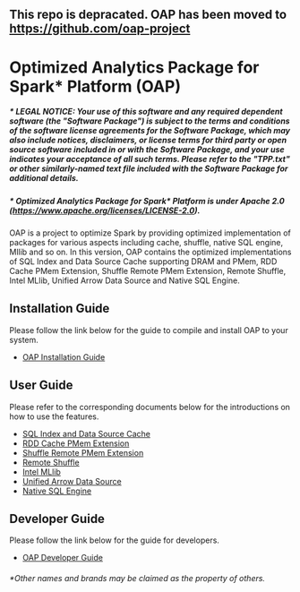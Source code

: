 ## This repo is depracated. OAP has been moved to https://github.com/oap-project ##

# Optimized Analytics Package for Spark\* Platform (OAP)

##### \* LEGAL NOTICE: Your use of this software and any required dependent software (the "Software Package") is subject to the terms and conditions of the software license agreements for the Software Package, which may also include notices, disclaimers, or license terms for third party or open source software included in or with the Software Package, and your use indicates your acceptance of all such terms. Please refer to the "TPP.txt" or other similarly-named text file included with the Software Package for additional details.

##### \* Optimized Analytics Package for Spark* Platform is under Apache 2.0 (https://www.apache.org/licenses/LICENSE-2.0).

OAP is a project to optimize Spark by providing optimized implementation of packages for various aspects including cache, shuffle, native SQL engine, Mllib and so on. In this version, OAP contains the optimized implementations of SQL Index and Data Source Cache supporting DRAM and PMem, RDD Cache PMem Extension, Shuffle Remote PMem Extension,
Remote Shuffle, Intel MLlib, Unified Arrow Data Source and Native SQL Engine.

## Installation Guide
Please follow the link below for the guide to compile and install OAP to your system.
* [OAP Installation Guide](./docs/OAP-Installation-Guide.md)

## User Guide
Please refer to the corresponding documents below for the introductions on how to use the features.

* [SQL Index and Data Source Cache](./oap-cache/oap/README.md)
* [RDD Cache PMem Extension](./oap-spark/README.md)
* [Shuffle Remote PMem Extension](./oap-shuffle/RPMem-shuffle/README.md)
* [Remote Shuffle](./oap-shuffle/remote-shuffle/README.md)
* [Intel MLlib](./oap-mllib/README.md)
* [Unified Arrow Data Source](./oap-data-source/arrow/README.md)
* [Native SQL Engine](./oap-native-sql/README.md)

## Developer Guide
Please follow the link below for the guide for developers.
* [OAP Developer Guide](./docs/Developer-Guide.md)

###### \*Other names and brands may be claimed as the property of others.

